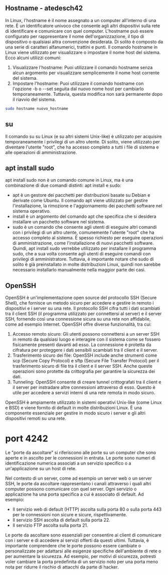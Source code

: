 ## Hostname - atedesch42

In Linux, l'hostname è il nome assegnato a un computer all'interno di una rete. È un identificatore univoco che consente agli altri dispositivi sulla rete di identificare e comunicare con quel computer.
L'hostname può essere configurato per rappresentare il nome dell'organizzazione, il tipo di dispositivo o qualsiasi altra convenzione desiderata. Di solito è composto da una serie di caratteri alfanumerici, trattini e punti.
Il comando hostname in Linux viene utilizzato per visualizzare o impostare il nome host del sistema. Ecco alcuni utilizzi comuni:
1. Visualizzare l'hostname: Puoi utilizzare il comando hostname senza alcun argomento per visualizzare semplicemente il nome host corrente del sistema.
2. Impostare l'hostname: Puoi utilizzare il comando hostname con l'opzione -b o --set seguita dal nuovo nome host per cambiarlo temporaneamente. Tuttavia, questa modifica non sarà permanente dopo il riavvio del sistema.
```bash
sudo hostname nuovo_hostname
```


## su
Il comando su su Linux (e su altri sistemi Unix-like) è utilizzato per acquisire temporaneamente i privilegi di un altro utente. Di solito, viene utilizzato per diventare l'utente "root", che ha accesso completo a tutti i file di sistema e alle operazioni di amministrazione.


## apt install sudo
apt install sudo non è un comando comune in Linux, ma è una combinazione di due comandi distinti: apt install e sudo:
- apt è un gestore dei pacchetti per distribuzioni basate su Debian e derivate come Ubuntu. Il comando apt viene utilizzato per gestire l'installazione, la rimozione e l'aggiornamento dei pacchetti software nel sistema operativo.
- install è un argomento del comando apt che specifica che si desidera installare un pacchetto software nel sistema.
- sudo è un comando che consente agli utenti di eseguire altri comandi con i privilegi di un altro utente, comunemente l'utente "root" che ha accesso completo al sistema. È spesso richiesto per eseguire operazioni di amministrazione, come l'installazione di nuovi pacchetti software.
Quindi, apt install sudo verrebbe utilizzato per installare il programma sudo, che a sua volta consente agli utenti di eseguire comandi con privilegi di amministratore. Tuttavia, è importante notare che sudo di solito è già preinstallato in molte distribuzioni Linux, quindi non sarebbe necessario installarlo manualmente nella maggior parte dei casi.


## OpenSSH
OpenSSH è un'implementazione open source del protocollo SSH (Secure Shell), che fornisce un metodo sicuro per accedere e gestire in remoto i dispositivi e i server su una rete. Il protocollo SSH cifra tutti i dati scambiati tra il client SSH (il programma utilizzato per connettersi al server) e il server SSH, fornendo così una connessione sicura su una rete non affidabile, come ad esempio Internet.
OpenSSH offre diverse funzionalità, tra cui:
1. Accesso remoto sicuro: Gli utenti possono connettersi a un server SSH in remoto da qualsiasi luogo e interagire con il sistema come se fossero fisicamente presenti davanti ad esso. La connessione è protetta da cifratura per proteggere i dati sensibili scambiati tra il client e il server.
2. Trasferimento sicuro dei file: OpenSSH include anche strumenti come scp (Secure Copy Protocol) e sftp (Secure File Transfer Protocol) per il trasferimento sicuro di file tra il client e il server SSH. Anche queste operazioni sono protette da crittografia per garantire la sicurezza dei dati.
3. Tunneling: OpenSSH consente di creare tunnel crittografati tra il client e il server per instradare altre connessioni attraverso di esso. Questo è utile per accedere a servizi interni di una rete remota in modo sicuro.

OpenSSH è ampiamente utilizzato in sistemi operativi Unix-like (come Linux e BSD) e viene fornito di default in molte distribuzioni Linux. È una componente essenziale per gestire in modo sicuro i server e gli altri dispositivi remoti su una rete.


# port 4242
Le "porte da ascoltare" si riferiscono alle porte su un computer che sono aperte e in ascolto per le connessioni in entrata. Le porte sono numeri di identificazione numerica associati a un servizio specifico o a un'applicazione su un host di rete.

Nel contesto di un server, come ad esempio un server web o un server SSH, le porte da ascoltare rappresentano i canali attraverso i quali altri computer possono comunicare con quel server. Ogni servizio o applicazione ha una porta specifica a cui è associato di default. Ad esempio:

- Il servizio web di default (HTTP) ascolta sulla porta 80 o sulla porta 443 per le connessioni non sicure e sicure, rispettivamente.
- Il servizio SSH ascolta di default sulla porta 22.
- Il servizio FTP ascolta sulla porta 21.

Le porte da ascoltare sono essenziali per consentire ai client di comunicare con i server e di accedere ai servizi offerti da questi ultimi. Tuttavia, è importante comprendere che le porte possono essere cambiate o personalizzate per adattarsi alle esigenze specifiche dell'ambiente di rete o per aumentare la sicurezza. Ad esempio, per motivi di sicurezza, potresti voler cambiare la porta predefinita di un servizio noto per una porta meno nota per ridurre il rischio di attacchi da parte di hacker.
